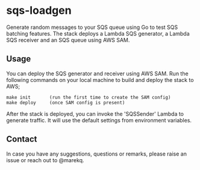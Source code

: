 sqs-loadgen
===========

Generate random messages to your SQS queue using Go to test SQS batching features. The stack deploys a Lambda SQS generator, a Lambda SQS receiver and an SQS queue using AWS SAM. 


Usage
-----

You can deploy the SQS generator and receiver using AWS SAM. Run the following commands on your local machine to build and deploy the stack to AWS;

```
make init       (run the first time to create the SAM config)
make deploy     (once SAM config is present)
```

After the stack is deployed, you can invoke the 'SQSSender' Lambda to generate traffic. It will use the default settings from environment variables. 


Contact
-------

In case you have any suggestions, questions or remarks, please raise an issue or reach out to @marekq.
